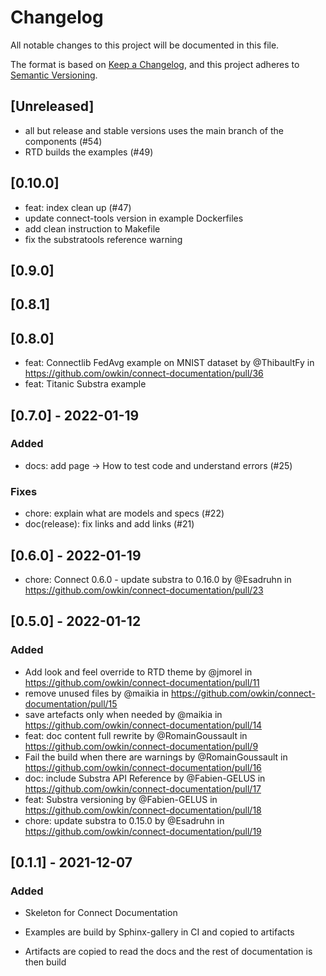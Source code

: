 # Changelog

All notable changes to this project will be documented in this file.

The format is based on [Keep a Changelog](https://keepachangelog.com/en/1.0.0/),
and this project adheres to [Semantic Versioning](https://semver.org/spec/v2.0.0.html).

## [Unreleased]

* all but release and stable versions uses the main branch of the components (#54)
* RTD builds the examples (#49)

## [0.10.0]

* feat: index clean up (#47)
* update connect-tools version in example Dockerfiles
* add clean instruction to Makefile
* fix the substratools reference warning

## [0.9.0]

## [0.8.1]

## [0.8.0]

* feat: Connectlib FedAvg example on MNIST dataset by @ThibaultFy in <https://github.com/owkin/connect-documentation/pull/36>
* feat: Titanic Substra example

## [0.7.0] - 2022-01-19

### Added

* docs: add page -> How to test code and understand errors (#25)

### Fixes

* chore: explain what are models and specs (#22)
* doc(release): fix links and add links (#21)

## [0.6.0] - 2022-01-19

* chore: Connect 0.6.0 - update substra to 0.16.0 by @Esadruhn in <https://github.com/owkin/connect-documentation/pull/23>

## [0.5.0] - 2022-01-12

### Added

* Add look and feel override to RTD theme by @jmorel in <https://github.com/owkin/connect-documentation/pull/11>
* remove unused files by @maikia in <https://github.com/owkin/connect-documentation/pull/15>
* save artefacts only when needed by @maikia in <https://github.com/owkin/connect-documentation/pull/14>
* feat: doc content full rewrite by @RomainGoussault in <https://github.com/owkin/connect-documentation/pull/9>
* Fail the build when there are warnings by @RomainGoussault in <https://github.com/owkin/connect-documentation/pull/16>
* doc:  include Substra API Reference by @Fabien-GELUS in <https://github.com/owkin/connect-documentation/pull/17>
* feat: Substra versioning by @Fabien-GELUS in <https://github.com/owkin/connect-documentation/pull/18>
* chore: update substra to 0.15.0 by @Esadruhn in <https://github.com/owkin/connect-documentation/pull/19>

## [0.1.1] - 2021-12-07

### Added

* Skeleton for Connect Documentation

* Examples are build by Sphinx-gallery in CI and copied to artifacts
* Artifacts are copied to read the docs and the rest of documentation is then build
